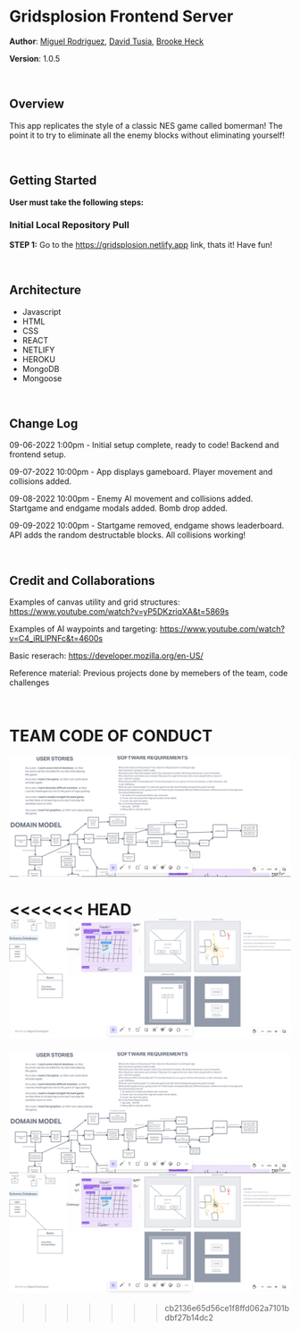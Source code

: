 # Gridsplosion Frontend Server

**Author**: [Miguel Rodriguez](https://github.com/m11gz), [David Tusia](https://github.com/dftjr), [Brooke Heck](https://github.com/BrookeHeck)

**Version**: 1.0.5

<br>

## Overview
<!-- Provide a high level overview of what this application is and why you are building it, beyond the fact that it's an assignment for this class. (i.e. What's your problem domain?) -->

This app replicates the style of a classic NES game called bomerman! The point it to try to eliminate all the enemy blocks without eliminating yourself!

<br>

## Getting Started
<!-- What are the steps that a user must take in order to build this app on their own machine and get it running? -->

**User must take the following steps:**

### Initial Local Repository Pull
**STEP 1:** Go to the https://gridsplosion.netlify.app link, thats it! Have fun!

<br>

## Architecture
<!-- Provide a detailed description of the application design. What technologies (languages, libraries, etc) you're using, and any other relevant design information. -->

- Javascript 
- HTML
- CSS
- REACT
- NETLIFY
- HEROKU
- MongoDB
- Mongoose

<br>

## Change Log
<!-- Use this area to document the iterative changes made to your application as each feature is successfully implemented. Use time stamps. Here's an example:

01-01-2021 4:59pm - Application now has a fully-functional express server, with a GET route for the location resource. -->

09-06-2022 1:00pm - Initial setup complete, ready to code! Backend and frontend setup.

09-07-2022 10:00pm - App displays gameboard. Player movement and collisions added.

09-08-2022 10:00pm - Enemy AI movement and collisions added. Startgame and endgame modals added. Bomb drop added.

09-09-2022 10:00pm - Startgame removed, endgame shows leaderboard. API adds the random destructable blocks. All collisions working!

<br>

## Credit and Collaborations
<!-- Give credit (and a link) to other people or resources that helped you build this application. -->
Examples of canvas utility and grid structures: https://www.youtube.com/watch?v=yP5DKzriqXA&t=5869s

Examples of AI waypoints and targeting: https://www.youtube.com/watch?v=C4_iRLlPNFc&t=4600s

Basic reserach: https://developer.mozilla.org/en-US/

Reference material: Previous projects done by memebers of the team, code challenges

<br>

# TEAM CODE OF CONDUCT

![Screenshot1](src/images/1.PNG "UML")

<<<<<<< HEAD
![Screenshot2](src/images/2.PNG "Users Stories")
=======
![Screenshot1](src/images/1.PNG)
![Screenshot2](src/images/2.PNG)
>>>>>>> cb2136e65d56ce1f8ffd062a7101bdbf27b14dc2
